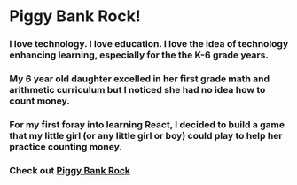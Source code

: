 # Piggy Bank Rock!

### I love technology. I love education. I love the idea of technology enhancing learning, especially for the the K-6 grade years.
### My 6 year old daughter excelled in her first grade math and arithmetic curriculum but I noticed she had no idea how to count money.
### For my first foray into learning React, I decided to build a game that my little girl (or any little girl or boy) could play to help her practice counting money.

### Check out [Piggy Bank Rock](https://torre-matthew.github.io/PiggyBankRock/)
